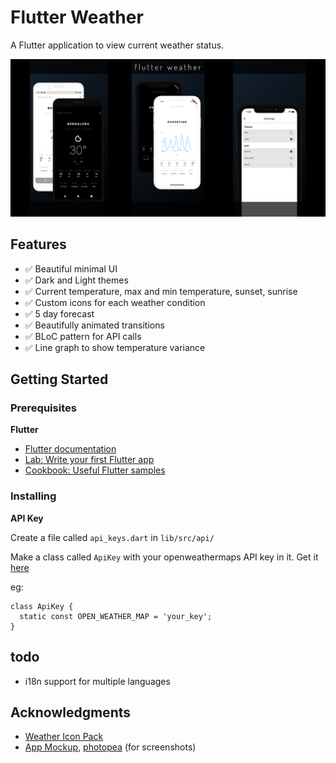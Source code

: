 # Flutter Weather

A Flutter application to view current weather status.

![preview](./screenshots/preview.png?raw=true "preview")

## Features

- :white_check_mark: Beautiful minimal UI
- :white_check_mark: Dark and Light themes
- :white_check_mark: Current temperature, max and min temperature, sunset, sunrise
- :white_check_mark: Custom icons for each weather condition
- :white_check_mark: 5 day forecast
- :white_check_mark: Beautifully animated transitions
- :white_check_mark: BLoC pattern for API calls
- :white_check_mark: Line graph to show temperature variance

## Getting Started

### Prerequisites

**Flutter**

- [Flutter documentation](https://flutter.dev/docs)
- [Lab: Write your first Flutter app](https://flutter.dev/docs/get-started/codelab)
- [Cookbook: Useful Flutter samples](https://flutter.dev/docs/cookbook)

### Installing

**API Key**

Create a file called `api_keys.dart` in `lib/src/api/`

Make a class called `ApiKey` with your openweathermaps API key in it. Get it [here](https://openweathermap.org/api)

eg:

```
class ApiKey {
  static const OPEN_WEATHER_MAP = 'your_key';
}
```

## todo

- i18n support for multiple languages

## Acknowledgments

- [Weather Icon Pack](https://erikflowers.github.io/weather-icons/)
- [App Mockup](https://app-mockup.com), [photopea](http://photopea.com) (for screenshots)
